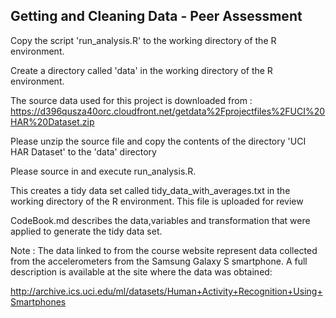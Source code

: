## Getting and Cleaning Data - Peer Assessment

Copy the script 'run_analysis.R' to the working directory of the R environment.

Create a directory called 'data' in the working directory of the R environment.

The source data used for this project is downloaded from  :
  https://d396qusza40orc.cloudfront.net/getdata%2Fprojectfiles%2FUCI%20HAR%20Dataset.zip 

Please unzip the source file and copy the contents of the directory 'UCI HAR Dataset' to the 'data' directory 

Please source in and execute run_analysis.R.

This creates a tidy data set called tidy_data_with_averages.txt in the working directory of the R environment.
This file is uploaded for review

CodeBook.md describes the data,variables and transformation that were applied to generate the tidy data set.

Note :
The data linked to from the course website represent data collected from the accelerometers from the Samsung Galaxy S smartphone. A full description is available at the site where the data was obtained:

http://archive.ics.uci.edu/ml/datasets/Human+Activity+Recognition+Using+Smartphones


